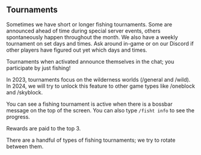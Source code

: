 ## Tournaments
Sometimes we have short or longer fishing tournaments. Some are announced ahead of time during special server events, others spontaneously happen throughout the month. We also have a weekly tournament on set days and times. Ask around in-game or on our Discord if other players have figured out yet which days and times.

Tournaments when activated announce themselves in the chat; you participate by just fishing!

In 2023, tournaments focus on the wilderness worlds (/general and /wild). In 2024, we will try to unlock this feature to other game types like /oneblock and /skyblock.

You can see a fishing tournament is active when there is a bossbar message on the top of the screen. You can also type `/fisht info` to see the progress.

Rewards are paid to the top 3.

There are a handful of types of fishing tournaments; we try to rotate between them.
